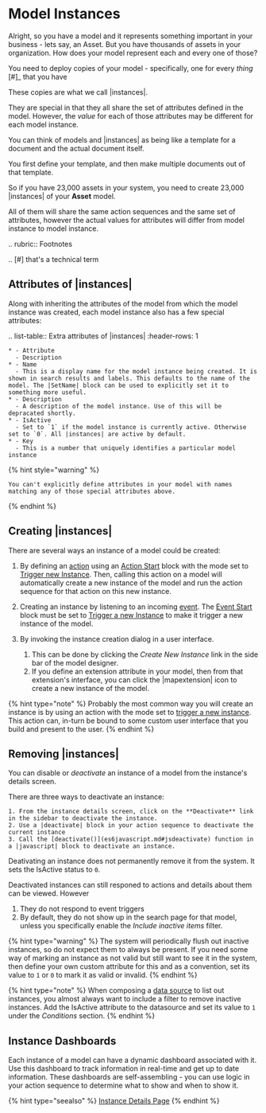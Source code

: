 

# Model Instances
Alright, so you have a model and it represents something important in your business - lets say, an Asset.
But you have thousands of assets in your organization. How does your model represent each and every one of those?

You need to deploy copies of your model - specifically, one for every *thing* [#]_ that you have


These copies are what we call |instances|.

They are special in that they all share the set of attributes defined in the model. However, the *value* for each of those attributes may be different for each model instance.

You can think of models and |instances| as being like a template for a document and the actual document itself.

You first define your template, and then make multiple documents out of that template.

So if you have 23,000 assets in your system, you need to create 23,000 |instances| of your **Asset** model.

All of them will share the same action sequences and the same set of attributes, however the actual values for attributes will differ from model instance to model instance.

.. rubric:: Footnotes

.. [#] that's a technical term

<a name='instanceattrs'></a>

## Attributes of |instances|
Along with inheriting the attributes of the model from which the model instance was created, each model instance also has a few special attributes:

.. list-table:: Extra attributes of |instances|
    :header-rows: 1

    * - Attribute
      - Description
    * - Name
      - This is a display name for the model instance being created. It is shown in search results and labels. This defaults to the name of the model. The |SetName| block can be used to explicitly set it to something more useful.
    * - Description
      - A description of the model instance. Use of this will be depracated shortly.
    * - IsActive
      - Set to `1` if the model instance is currently active. Otherwise set to `0`. All |instances| are active by default.
    * - Key
      - This is a number that uniquely identifies a particular model instance

{% hint style="warning" %}

    You can't explicitly define attributes in your model with names matching any of those special attributes above.

{% endhint %}

## Creating |instances|
There are several ways an instance of a model could be created:

1. By defining an [action](actions.md#actions) using an [Action Start](block-source.raw.md#actionstart-ref) block with the mode set to [Trigger new Instance](actions.md#actiontriggernewinstance). Then, calling this action on a model will automatically create a new instance of the model and run the action sequence for that action on this new instance.

2. Creating an instance by listening to an incoming [event](events.md#eventhandling). The [Event Start](block-source.raw.md#eventstart-ref) block must be set to [Trigger a new Instance](events.md#eventtriggernewinstance) to make it trigger a new instance of the model.

3. By invoking the instance creation dialog in a user interface.

    1. This can be done by clicking the *Create New Instance* link in the side bar of the model designer.
    2. If you define an extension attribute in your model, then from that extension's interface, you can click the |mapextension| icon to create a new instance of the model.

{% hint type="note" %}
    Probably the most common way you will create an instance is by using an action with the mode set to [trigger a new instance](actions.md#actiontriggernewinstance). This action can, in-turn be bound to some custom user interface that you build and present to the user. {% endhint %}

<a name='deactivateinstance'></a>

## Removing |instances|
You can disable or *deactivate* an instance of a model from the instance's details screen.

There are three ways to deactivate an instance:

    1. From the instance details screen, click on the **Deactivate** link in the sidebar to deactivate the instance.
    2. Use a |deactivate| block in your action sequence to deactivate the current instance
    3. Call the [deactivate()](es6javascript.md#jsdeactivate) function in a |javascript| block to deactivate an instance.

Deativating an instance does not permanently remove it from the system. It sets the IsActive status to `0`.

Deactivated instances can still responed to actions and details about them can be viewed.
However

1. They do not respond to event triggers
2. By default, they do not show up in the search page for that model, unless you specifically enable the *Include inactive items* filter.

{% hint type="warning" %}
    The system will periodically flush out inactive instances, so do not expect them to always be present. If you need some way of marking an instance as not valid but still want to see it in the system, then define your own custom attribute for this and as a convention, set its value to `1` or `0` to mark it as valid or invalid. {% endhint %}

{% hint type="note" %}
    When composing a [data source](datasources.md#datasources) to list out instances, you almost always want to include a filter to remove inactive instances. Add the IsActive attribute to the datasource and set its value to `1` under the *Conditions* section. {% endhint %}

## Instance Dashboards
Each instance of a model can have a dynamic dashboard associated with it.
Use this dashboard to track information in real-time and get up to date information. These dashboards are self-assembling - you can use logic in your action sequence to determine what to show and when to show it.

{% hint type="seealso" %}
    [Instance Details Page](dynamicuis.md#instancedetailsui) {% endhint %}